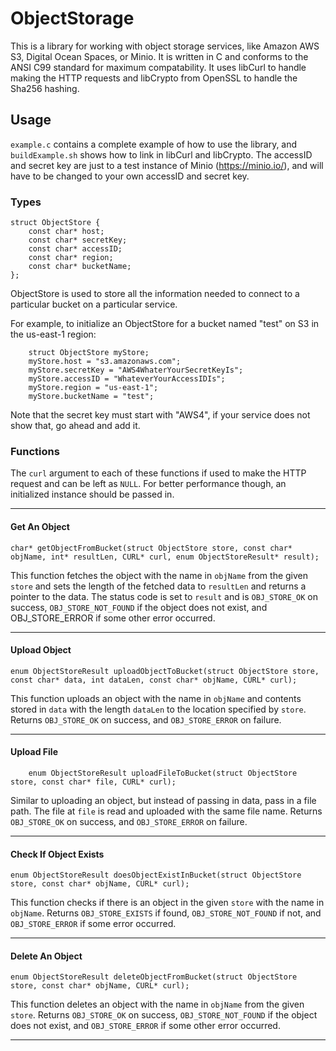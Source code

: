 # ObjectStorage

This is a library for working with object storage services, like Amazon AWS S3, Digital Ocean Spaces, or Minio. It is written in C and conforms to the ANSI C99 standard for maximum compatability. It uses libCurl to handle making the HTTP requests and libCrypto from OpenSSL to handle the Sha256 hashing.

## Usage

`example.c` contains a complete example of how to use the library, and `buildExample.sh` shows how to link in libCurl and libCrypto. The accessID and secret key are just to a test instance of Minio (https://minio.io/), and will have to be changed to your own accessID and secret key.  

### Types

    struct ObjectStore {
        const char* host; 
        const char* secretKey;
        const char* accessID;
        const char* region;
        const char* bucketName;
    };
    
  ObjectStore is used to store all the information needed to connect to a particular bucket on a particular service.
  
  For example, to initialize an ObjectStore for a bucket named "test" on S3 in the us-east-1 region:
  
        struct ObjectStore myStore;
        myStore.host = "s3.amazonaws.com";
        myStore.secretKey = "AWS4WhaterYourSecretKeyIs";
        myStore.accessID = "WhateverYourAccessIDIs";
        myStore.region = "us-east-1";
        myStore.bucketName = "test";
        
   Note that the secret key must start with "AWS4", if your service does not show that, go ahead and add it.    
  
### Functions
   The `curl` argument to each of these functions if used to make the HTTP request and can be left as `NULL`. For better performance though, an initialized instance should be passed in. 
   
---   
#### Get An Object
    char* getObjectFromBucket(struct ObjectStore store, const char* objName, int* resultLen, CURL* curl, enum ObjectStoreResult* result);
   This function fetches the object with the name in `objName` from the given `store` and sets the length of the fetched data to `resultLen` and returns a pointer to the data. The status code is set to `result` and is `OBJ_STORE_OK` on success, `OBJ_STORE_NOT_FOUND` if the object does not exist, and OBJ_STORE_ERROR if some other error occurred. 
   
---
#### Upload Object
    enum ObjectStoreResult uploadObjectToBucket(struct ObjectStore store, const char* data, int dataLen, const char* objName, CURL* curl);
   This function uploads an object with the name in `objName` and contents stored in `data` with the length `dataLen` to the location specified by `store`. Returns `OBJ_STORE_OK` on success, and `OBJ_STORE_ERROR` on failure.
   
---   
#### Upload File
        enum ObjectStoreResult uploadFileToBucket(struct ObjectStore store, const char* file, CURL* curl);
   Similar to uploading an object, but instead of passing in data, pass in a file path. The file at `file` is read and uploaded with the same file name. Returns `OBJ_STORE_OK` on success, and `OBJ_STORE_ERROR` on failure.
   
---
#### Check If Object Exists
    enum ObjectStoreResult doesObjectExistInBucket(struct ObjectStore store, const char* objName, CURL* curl);
   This function checks if there is an object in the given `store` with the name in `objName`. Returns `OBJ_STORE_EXISTS` if found, `OBJ_STORE_NOT_FOUND` if not, and `OBJ_STORE_ERROR` if some error occurred.
   
---
#### Delete An Object
    enum ObjectStoreResult deleteObjectFromBucket(struct ObjectStore store, const char* objName, CURL* curl);
   This function deletes an object with the name in `objName` from the given `store`. Returns `OBJ_STORE_OK` on success, `OBJ_STORE_NOT_FOUND` if the object does not exist, and `OBJ_STORE_ERROR` if some other error occurred.
   
---


